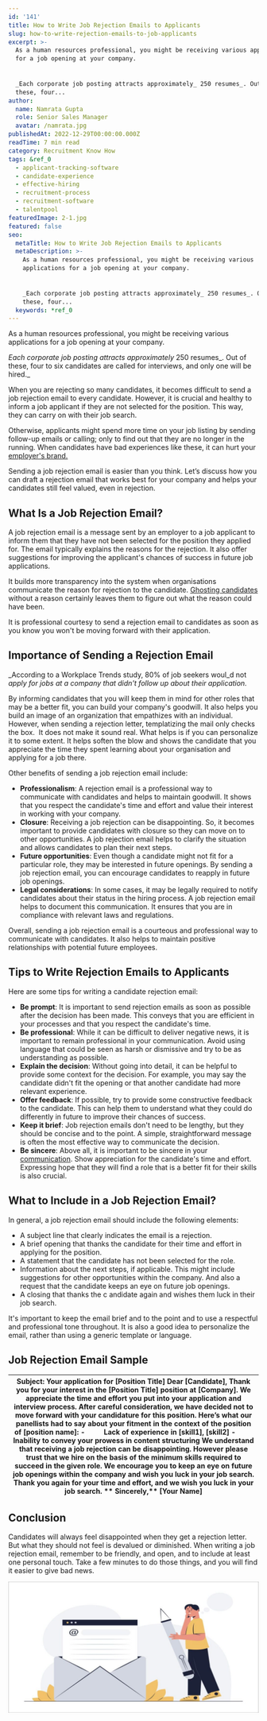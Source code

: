 ```yaml
---
id: '141'
title: How to Write Job Rejection Emails to Applicants
slug: how-to-write-rejection-emails-to-job-applicants
excerpt: >-
  As a human resources professional, you might be receiving various applications
  for a job opening at your company.


  _Each corporate job posting attracts approximately_ 250 resumes_. Out of
  these, four...
author:
  name: Namrata Gupta
  role: Senior Sales Manager
  avatar: /namrata.jpg
publishedAt: 2022-12-29T00:00:00.000Z
readTime: 7 min read
category: Recruitment Know How
tags: &ref_0
  - applicant-tracking-software
  - candidate-experience
  - effective-hiring
  - recruitment-process
  - recruitment-software
  - talentpool
featuredImage: 2-1.jpg
featured: false
seo:
  metaTitle: How to Write Job Rejection Emails to Applicants
  metaDescription: >-
    As a human resources professional, you might be receiving various
    applications for a job opening at your company.


    _Each corporate job posting attracts approximately_ 250 resumes_. Out of
    these, four...
  keywords: *ref_0
---
```


As a human resources professional, you might be receiving various applications for a job opening at your company.

_Each corporate job posting attracts approximately_ 250 resumes_. Out of these, four to six candidates are called for interviews, and only one will be hired._

<!--more-->

When you are rejecting so many candidates, it becomes difficult to send a job rejection email to every candidate. However, it is crucial and healthy to inform a job applicant if they are not selected for the position. This way, they can carry on with their job search.

Otherwise, applicants might spend more time on your job listing by sending follow-up emails or calling; only to find out that they are no longer in the running. When candidates have bad experiences like these, it can hurt your [employer's brand.](https://www.thetalentpool.ai/blogs/7-ways-boost-your-employer-brand)

Sending a job rejection email is easier than you think. Let’s discuss how you can draft a rejection email that works best for your company and helps your candidates still feel valued, even in rejection.

## **What Is a Job Rejection Email?**

A job rejection email is a message sent by an employer to a job applicant to inform them that they have not been selected for the position they applied for. The email typically explains the reasons for the rejection. It also offer suggestions for improving the applicant's chances of success in future job applications.

It builds more transparency into the system when organisations communicate the reason for rejection to the candidate. [Ghosting candidates](https://www.thetalentpool.ai/blogs/how-avoid-being-ghosted-by-candidates) without a reason certainly leaves them to figure out what the reason could have been.

It is professional courtesy to send a rejection email to candidates as soon as you know you won't be moving forward with their application.

## **Importance of Sending a Rejection Email**

_According to a Workplace Trends study, 80% of job seekers woul_d not _apply for jobs at a company that didn't follow up about their application._

By informing candidates that you will keep them in mind for other roles that may be a better fit, you can build your company's goodwill. It also helps you build an image of an organization that empathizes with an individual. However, when sending a rejection letter, templatizing the mail only checks the box.  It does not make it sound real. What helps is if you can personalize it to some extent. It helps soften the blow and shows the candidate that you appreciate the time they spent learning about your organisation and applying for a job there.

Other benefits of sending a job rejection email include:

- **Professionalism**: A rejection email is a professional way to communicate with candidates and helps to maintain goodwill. It shows that you respect the candidate's time and effort and value their interest in working with your company.
- **Closure**: Receiving a job rejection can be disappointing. So, it becomes important to provide candidates with closure so they can move on to other opportunities. A job rejection email helps to clarify the situation and allows candidates to plan their next steps.
- **Future opportunities**: Even though a candidate might not fit for a particular role, they may be interested in future openings. By sending a job rejection email, you can encourage candidates to reapply in future job openings.
- **Legal considerations**: In some cases, it may be legally required to notify candidates about their status in the hiring process. A job rejection email helps to document this communication. It ensures that you are in compliance with relevant laws and regulations.

Overall, sending a job rejection email is a courteous and professional way to communicate with candidates. It also helps to maintain positive relationships with potential future employees.

## **Tips to Write Rejection Emails to Applicants**

Here are some tips for writing a candidate rejection email:

- **Be prompt**: It is important to send rejection emails as soon as possible after the decision has been made. This conveys that you are efficient in your processes and that you respect the candidate's time.
- **Be professional**: While it can be difficult to deliver negative news, it is important to remain professional in your communication. Avoid using language that could be seen as harsh or dismissive and try to be as understanding as possible.
- **Explain the decision**: Without going into detail, it can be helpful to provide some context for the decision. For example, you may say the candidate didn't fit the opening or that another candidate had more relevant experience.
- **Offer feedback**: If possible, try to provide some constructive feedback to the candidate. This can help them to understand what they could do differently in future to improve their chances of success.
- **Keep it brief**: Job rejection emails don't need to be lengthy, but they should be concise and to the point. A simple, straightforward message is often the most effective way to communicate the decision.
- **Be sincere**: Above all, it is important to be sincere in your [communication](https://www.thetalentpool.ai/blogs/6-ways-how-hr-can-improve-their-email-communication). Show appreciation for the candidate's time and effort. Expressing hope that they will find a role that is a better fit for their skills is also crucial.

## **What** to Include **in a Job Rejection Email?**

In general, a job rejection email should include the following elements:

- A subject line that clearly indicates the email is a rejection.
- A brief opening that thanks the candidate for their time and effort in applying for the position.
- A statement that the candidate has not been selected for the role.
- Information about the next steps, if applicable. This might include suggestions for other opportunities within the company. And also a request that the candidate keeps an eye on future job openings.
- A closing that thanks the c andidate again and wishes them luck in their job search.

It's important to keep the email brief and to the point and to use a respectful and professional tone throughout. It is also a good idea to personalize the email, rather than using a generic template or language.

## **Job Rejection Email Sample**

|    **Subject: Your application for \[Position Title\]      Dear \[Candidate\],**      Thank you for your interest in the \[Position Title\] position at \[Company\]. We appreciate the time and effort you put into your application and interview process.      After careful consideration, we have decided not to move forward with your candidature for this position. Here’s what our panellists had to say about your fitment in the context of the position of \[position name\]:      \-          Lack of experience in \[skill1\], \[skill2\]   \-          Inability to convey your prowess in content structuring      We understand that receiving a job rejection can be disappointing. However please trust that we hire on the basis of the minimum skills required to succeed in the given role.   We encourage you to keep an eye on future job openings within the company and wish you luck in your job search.      Thank you again for your time and effort, and we wish you luck in your job search.   **   Sincerely,**   **\[Your Name\]** |
| --- |

## **Conclusion**

Candidates will always feel disappointed when they get a rejection letter. But what they should not feel is devalued or diminished. When writing a job rejection email, remember to be friendly, and open, and to include at least one personal touch. Take a few minutes to do those things, and you will find it easier to give bad news.

![Job Rejection Email](images/2-1-1024x536.jpg)
